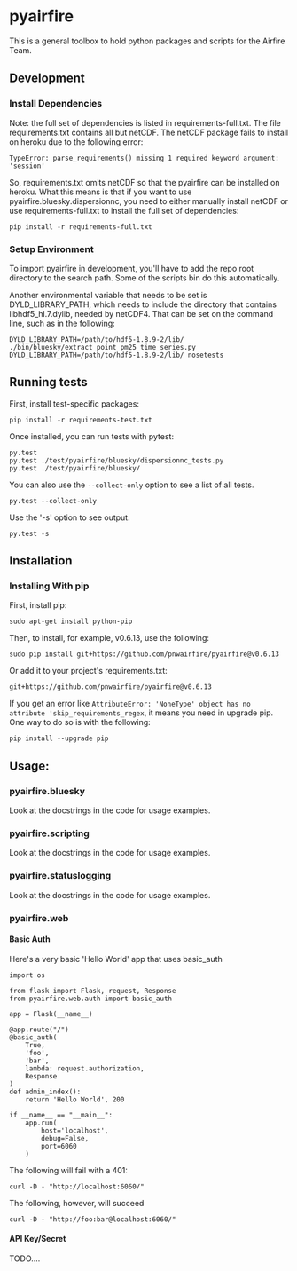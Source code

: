 # pyairfire

This is a general toolbox to hold python packages and scripts for the Airfire
Team.

## Development

### Install Dependencies

Note: the full set of dependencies is listed in requirements-full.txt. The file
requirements.txt contains all but netCDF.  The netCDF package fails to install
on heroku due to the following error:

    TypeError: parse_requirements() missing 1 required keyword argument: 'session'

So, requirements.txt omits netCDF so that the pyairfire can be installed on
heroku.  What this means is that if you want to use pyairfire.bluesky.dispersionnc,
you need to either manually install netCDF or use requirements-full.txt to
install the full set of dependencies:

    pip install -r requirements-full.txt

### Setup Environment

To import pyairfire in development, you'll have to add the repo root directory
to the search path. Some of the scripts bin do this automatically.

Another environmental variable that needs to be set is DYLD_LIBRARY_PATH, which
needs to include the directory that contains libhdf5_hl.7.dylib, needed by
netCDF4.  That can be set on the command line, such as in the following:

    DYLD_LIBRARY_PATH=/path/to/hdf5-1.8.9-2/lib/ ./bin/bluesky/extract_point_pm25_time_series.py
    DYLD_LIBRARY_PATH=/path/to/hdf5-1.8.9-2/lib/ nosetests


## Running tests

First, install test-specific packages:

    pip install -r requirements-test.txt

Once installed, you can run tests with pytest:

    py.test
    py.test ./test/pyairfire/bluesky/dispersionnc_tests.py
    py.test ./test/pyairfire/bluesky/

You can also use the ```--collect-only``` option to see a list of all tests.

    py.test --collect-only

Use the '-s' option to see output:

    py.test -s

## Installation

### Installing With pip

First, install pip:

    sudo apt-get install python-pip

Then, to install, for example, v0.6.13, use the following:

    sudo pip install git+https://github.com/pnwairfire/pyairfire@v0.6.13

Or add it to your project's requirements.txt:

    git+https://github.com/pnwairfire/pyairfire@v0.6.13

If you get an error like    ```AttributeError: 'NoneType' object has no attribute 'skip_requirements_regex```, it means you need in upgrade pip.  One way to do so is with the following:

    pip install --upgrade pip

## Usage:

### pyairfire.bluesky

Look at the docstrings in the code for usage examples.

### pyairfire.scripting

Look at the docstrings in the code for usage examples.

### pyairfire.statuslogging

Look at the docstrings in the code for usage examples.

### pyairfire.web

#### Basic Auth

Here's a very basic 'Hello World' app that uses basic_auth

    import os

    from flask import Flask, request, Response
    from pyairfire.web.auth import basic_auth

    app = Flask(__name__)

    @app.route("/")
    @basic_auth(
        True,
        'foo',
        'bar',
        lambda: request.authorization,
        Response
    )
    def admin_index():
        return 'Hello World', 200

    if __name__ == "__main__":
        app.run(
            host='localhost',
            debug=False,
            port=6060
        )

The following will fail with a 401:

    curl -D - "http://localhost:6060/"

The following, however, will succeed

    curl -D - "http://foo:bar@localhost:6060/"

#### API Key/Secret

TODO....
